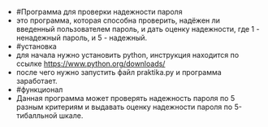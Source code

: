 - #Программа для проверки надежности пароля
- это программа, которая способна проверить, надёжен ли введенный пользователем пароль, и дать оценку надежности, где 1 - ненадежный пароль, и 5 - надежный.
- #установка
- для начала нужно установить python, инструкция находится по ссылке https://www.python.org/downloads/
- после чего нужно запустить файл praktika.py и программа заработает.
- #функционал
- Данная программа может проверять надежность пароля по 5 разным критериям и выдавать оценку надежности пароля по 5-тибалльной шкале.
